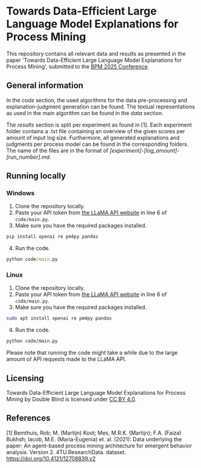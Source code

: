 # Towards Data-Efficient Large Language Model Explanations for Process Mining

This repository contains all relevant data and results as presented in the paper 'Towards Data-Efficient Large Language Model Explanations for Process Mining', submitted to the [BPM 2025 Conference](https://www.bpm2025seville.org/).

## General information
In the <em>code</em> section, the used algorithms for the data pre-processing and explanation-judgment generation can be found. The textual representations as used in the main algorithm can be found in the <em>data</em> section.

The <em>results</em> section is split per experiment as found in [1]. Each experiment folder contains a .txt file containing an overview of the given scores per amount of input log size. Furthermore, all generated explanations and judgments per process model can be found in the corresponding folders. The name of the files are in the format of <em>[experiment]-[log_amount]-[run_number].md</em>.

## Running locally
### Windows
1. Clone the repository locally.
2. Paste your API token from [the LLaMA API website](https://www.llamaapi.com/en/dashboard/api-token) in line 6 of ``code/main.py``.
3. Make sure you have the required packages installed.
```cmd
pip install openai re pm4py pandas
```
4. Run the code.
```cmd
python code/main.py
```

### Linux
1. Clone the repository locally.
2. Paste your API token from [the LLaMA API website](https://www.llamaapi.com/en/dashboard/api-token) in line 6 of ``code/main.py``.
3. Make sure you have the required packages installed.
```bash
sudo apt install openai re pm4py pandas
```
4. Run the code.
```bash
python code/main.py
```

Please note that running the code might take a while due to the large amount of API requests made to the LLaMA API.

## Licensing
Towards Data-Efficient Large Language Model Explanations for Process Mining by Double Blind is licensed under [CC BY 4.0](https://creativecommons.org/licenses/by/4.0/?ref=chooser-v1).

## References
[1] Bemthuis, Rob; M. (Martijn) Koot; Mes, M.R.K. (Martijn); F.A. (Faiza) Bukhsh; Iacob, M.E. (Maria-Eugenia) et. al. (2021): Data underlying the paper: An agent-based process mining architecture for emergent behavior analysis. Version 2. 4TU.ResearchData. dataset. https://doi.org/10.4121/12708839.v2

